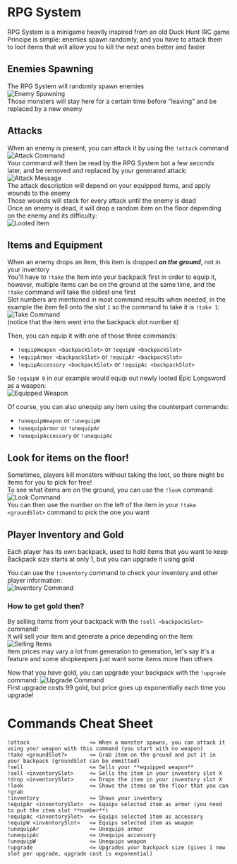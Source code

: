 # RPG System
RPG System is a minigame heavily inspired from an old Duck Hunt IRC game  
Principe is simple: enemies spawn randomly, and you have to attack them to loot items that will allow you to kill the next ones better and faster

## Enemies Spawning
The RPG System will randomly spawn enemies  
![Enemy Spawning](https://i.imgur.com/Vb1zIz5.png)  
Those monsters will stay here for a certain time before "leaving" and be replaced by a new enemy

## Attacks
When an enemy is present, you can attack it by using the `!attack` command  
![Attack Command](https://i.imgur.com/YZDfdgp.png)  
Your command will then be read by the RPG System bot a few seconds later, and be removed and replaced by your generated attack:  
![Attack Message](https://i.imgur.com/rW3sYqP.png)  
The attack description will depend on your equipped items, and apply wounds to the enemy  
Those wounds will stack for every attack until the enemy is dead  
Once an enemy is dead, it will drop a random item on the floor depending on the enemy and its difficulty:  
![Looted Item](https://i.imgur.com/M0qDp6k.png)

## Items and Equipment
When an enemy drops an item, this item is dropped ***on the ground***, not in your inventory  
You'll have to `!take` the item into your backpack first in order to equip it, however, multiple items can be on the ground at the same time, and the `!take` command will take the oldest one first  
Slot numbers are mentioned in most command results when needed, in the example the item fell onto the slot `1` so the command to take it is `!take 1`:  
![Take Command](https://i.imgur.com/ZJHLn56.png)  
(notice that the item went into the backpack slot number `0`)

Then, you can equip it with one of those three commands:
  - `!equipWeapon <backpackSlot>` or `!equipW <backpackSlot>`
  - `!equipArmor <backpackSlot>` or `!equipAr <backpackSlot>`
  - `!equipAccessory <backpackSlot>` or `!equipAc <backpackSlot>`

So `!equipW 0` in our example would equip out newly looted Epic Longsword as a weapon:  
![Equipped Weapon](https://i.imgur.com/HSXeo2X.png)

Of course, you can also unequip any item using the counterpart commands:
- `!unequipWeapon` or `!unequipW`
- `!unequipArmor` or `!unequipAr`
- `!unequipAccessory` or `!unequipAc`

## Look for items on the floor!
Sometimes, players kill monsters without taking the loot, so there might be items for you to pick for free!  
To see what items are on the ground, you can use the `!look` command:  
![Look Command](https://i.imgur.com/NqEPEiC.png)  
You can then use the number on the left of the item in your `!take <groundSlot>` command to pick the one you want


## Player Inventory and Gold
Each player has its own backpack, used to hold items that you want to keep  
Backpack size starts at only 1, but you can upgrade it using gold  

You can use the `!inventory` command to check your inventory and other player information:  
![Inventory Command](https://i.imgur.com/To2bxQU.png)

### How to get gold then?
By selling items from your backpack with the `!sell <backpackSlot>` command!  
It will sell your item and generate a price depending on the item:  
![Selling Items](https://i.imgur.com/XsQK8XY.png)  
Item prices may vary a lot from generation to generation, let's say it's a feature and some shopkeepers just want some items more than others  

Now that you have gold, you can upgrade your backpack with the `!upgrade` command:
![Upgrade Command](https://i.imgur.com/y5np24E.png)  
First upgrade costs 99 gold, but price goes up exponentially each time you upgrade!

# Commands Cheat Sheet
```
!attack                   <= When a monster spawns, you can attack it using your weapon with this command (you start with no weapon)
!take <groundSlot?>       <= Grab item on the ground and put it in your backpack (groundSlot can be ommitted)
!sell                     <= Sells your **equipped weapon**
!sell <inventorySlot>     <= Sells the item in your inventory slot X
!drop <inventorySlot>     <= Drops the item in your inventory slot X
!look                     <= Shows the items on the floor that you can !grab
!inventory                <= Shows your inventory
!equipAr <inventorySlot>  <= Equips selected item as armor (you need to put the item slot **number**)
!equipAc <inventorySlot>  <= Equips selected item as accessory
!equipW <inventorySlot>   <= Equips selected item as weapon
!unequipAr                <= Unequips armor
!unequipAc                <= Unequips accessory
!unequipW                 <= Unequips weapon
!upgrade                  <= Upgrades your backpack size (gives 1 new slot per upgrade, upgrade cost is exponential)
```